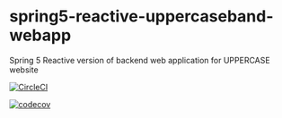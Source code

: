 # spring5-reactive-uppercaseband-webapp
Spring 5 Reactive version of backend web application for UPPERCASE website

[![CircleCI](https://circleci.com/gh/markdeleon01/spring5_uppercaseband_webapp.svg?style=svg)](https://circleci.com/gh/markdeleon01/spring5_uppercaseband_webapp)

[![codecov](https://codecov.io/gh/markdeleon01/spring5-reactive-uppercaseband-webapp/branch/master/graph/badge.svg)](https://codecov.io/gh/markdeleon01/spring5-reactive-uppercaseband-webapp)
